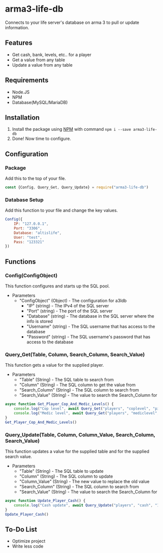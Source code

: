 # arma3-life-db
Connects to your life server's database on arma 3 to pull or update information.

## Features
- Get cash, bank, levels, etc.. for a player
- Get a value from any table
- Update a value from any table

## Requirements
- Node.JS
- NPM
- Database(MySQL/MariaDB)

## Installation 
1. Install the package using [NPM](https://www.npmjs.com/package/arma3-life-db) with command `npm i --save arma3-life-db`
2. Done! Now time to configure.

## Configuration
### Package
Add this to the top of your file.
```javascript
const {Config, Query_Get, Query_Update} = require("arma3-life-db")
```
### Database Setup
Add this function to your file and change the key values.
```javascript
Config({
    IP: "127.0.0.1",
    Port: "3306",
    Database: "altislife",
    User: "test",
    Pass: "123321"
})
```

## Functions
### Config(ConfigObject)
This function configures and starts up the SQL pool.
- Parameters
    - "ConfigObject" (Object) - The configuration for a3ldb
        - "IP" (string) - The IPv4 of the SQL server
        - "Port" (string) - The port of the SQL server
        - "Database" (string) - The database in the SQL server where the info is stored
        - "Username" (string) - The SQL username that has access to the database
        - "Password" (string) - The SQL username's password that has access to the database
### Query_Get(Table, Column, Search_Column, Search_Value)
This function gets a value for the supplied player.
- Parameters
    - "Table" (String) - The SQL table to search from
    - "Column" (String) - The SQL column to get the value from
    - "Search_Column" (String) - The SQL column to search from
    - "Search_Value" (String) - The value to search the Search_Column for
```javascript
async function Get_Player_Cop_And_Medic_Levels() {
    console.log("Cop level", await Query_Get("players", "coplevel", "pid", "76561198325855765"))
    console.log("Medic level", await Query_Get("players", "mediclevel", "pid", "76561198325855765"))
}
Get_Player_Cop_And_Medic_Levels()
```
### Query_Update(Table, Column, Column_Value, Search_Column, Search_Value)
This function updates a value for the supplied table and for the supplied search value.
- Parameters
    - "Table" (String) - The SQL table to update
    - "Column" (String) - The SQL column to update
    - "Column_Value" (String) - The new value to replace the old value
    - "Search_Column" (String) - The SQL column to search from
    - "Search_Value" (String) - The value to search the Search_Column for
```javascript
async function Update_Player_Cash() {
    console.log("Cash update", await Query_Update("players", "cash", "1000000", "pid", "76561198325855765"))
}
Update_Player_Cash()
```

## To-Do List
- Optimize project
- Write less code